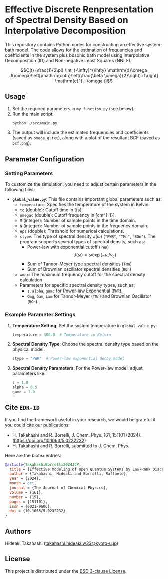 <script type="text/javascript" async src="https://cdnjs.cloudflare.com/ajax/libs/mathjax/2.7.7/MathJax.js?config=TeX-MML-AM_CHTML">
</script>
<script type="text/x-mathjax-config">
 MathJax.Hub.Config({
 tex2jax: {
 inlineMath: [['$', '$'] ],
 displayMath: [ ['$$','$$'], ["\\[","\\]"] ]
 }
 });
</script>


# Effective Discrete Renpresentation of Spectral Density Based on Interpolative Decomposition

This repository contains Python codes for constructing an effective system-bath model. The code allows for the estimation of frequencies and coefficients in the system plus bosonic bath model using Interpolative Decomposition (ID) and Non-negative Least Squares (NNLS).

$$C(t)=\frac{1}{2\pi} \int_{-\infty}^{\infty} \mathrm{d}\omega J(\omega)\left[\mathrm{coth}\left(\frac{\beta \omega}{2}\right)+1\right] \mathrm{e}^{-i \omega t}$$

## Usage

1. Set the required parameters in `my_function.py` (see below).  
2. Run the main script:
   ```
   python ./src/main.py
   ```
3. The output will include the estimated frequencies and coefficients (saved as `omega_g.txt`), along with a plot of the resultant BCF (saved as `bcf.png`).


## Parameter Configuration

### Setting Parameters

To customize the simulation, you need to adjust certain parameters in the following files:

- **`global_value.py`**: This file contains important global parameters such as:
  - `temperature`: Specifies the temperature of the system in Kelvin.
  - `tc` (double): Cutoff time in [fs].
  - `omegac` (double): Cutoff frequency in [cm^{-1}].
  - `M` (integer): Number of sample points in the time domain.
  - `N` (integer): Number of sample points in the frequency domain.
  - `eps` (double): Threshold for numerical calculations.
  - `stype`: The type of spectral density $J(\omega)$ (`"PWR"`, `"TMn"`, `"BOn"`).  The program supports several types of spectral density, such as:
    - Power-law with exponential cutoff (`PWR`) 
      $$J(\omega)=\omega\exp(-\omega/\gamma_c)$$
    - Sum of Tannor-Meyer type spectral densities (`TMn`)
    - Sum of Brownian oscillator spectral densities (`BOn`)
  - `wmax`: The maximum frequency cutoff for the spectral density calculation.
  - Parameters for specific spectral density types, such as:
    - `s`, `alpha`, `gamc` for Power-law Exponential (`PWR`).
    - `Omg`, `Gam`, `Lam` for Tannor-Meyer (`TMn`) and Brownian Oscillator (`BOn`).

### Example Parameter Settings

1. **Temperature Setting**: Set the system temperature in `global_value.py`:
   ```python
   temperature = 300.0  # Temperature in Kelvin
   ```

2. **Spectral Density Type**: Choose the spectral density type based on the physical model:
   ```python
   stype = "PWR"  # Power-law exponential decay model
   ```

3. **Spectral Density Parameters**: For the Power-law model, adjust parameters like:
   ```python
   s = 1.0
   alpha = 0.5
   gamc = 1.0
   ```


## Cite `EDR-ID`
If you find the framework useful in your research, we would be grateful if you could cite our publications:
- H. Takahashi and R. Borrelli, J. Chem. Phys. 161, 151101 (2024). (https://doi.org/10.1063/5.0232232) 
- H. Takahashi and R. Borrelli, submitted to J. Chem. Phys.

Here are the bibtex entries:
```bib
@article{TakahashiBorrelli2024JCP,
  title = {Effective Modeling of Open Quantum Systems by Low-Rank Discretization of Structured Environments},
  author = {Takahashi, Hideaki and Borrelli, Raffaele},
  year = {2024},
  month = oct,
  journal = {The Journal of Chemical Physics},
  volume = {161},
  number = {15},
  pages = {151101},
  issn = {0021-9606},
  doi = {10.1063/5.0232232}
}
```


## Authors

Hideaki Takahashi (takahashi.hideaki.w33@kyoto-u.jp)


## License

This project is distributed under the [BSD 3-clause License](./LICENSE.md).
